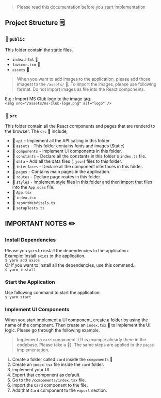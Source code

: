 > Please read this documentation before you start implementation

## Project Structure :spiral_notepad:

### :open_file_folder: `public` 
This folder contain the static files. 
* `index.html` :page_facing_up:
* `favicon.ico` :page_facing_up:
* `assets` :file_folder:
> When you want to add images to the application, please add those imagest to the `/assets/` :file_folder:. To import the images, please use following format. Do not import images as file into the React components.

E.g.: Import MS Club logo to the image tag. \
`<img src="/assets/ms-club-logo.png" alt="logo" />`

### :open_file_folder: `src` 
This folder contain all the React components and pages that are renderd to the browser. The `src` :open_file_folder: include,
* :file_folder: `api` - Implement all the API calling in this folder
* :file_folder: `assets` - This folder contains fonts and images (Static)
* :file_folder: `components` - Implement UI components in this folder.
* :file_folder: `constants` - Declare all the constants in this folder's `index.ts` file.
* :file_folder: `data` - Add all the data files (`.json`) files to this folder.
* :file_folder: `interfaces` - Declare all the component interfaces in this folder.
* :file_folder: `pages` - Contains main pages in the application.
* :file_folder: `routes` - Declare page routes in this folder.
* :file_folder: `styles` - Implement style files in this folder and then import that files into the `App.scss` file.
* :page_facing_up: `App.tsx` 
* :page_facing_up: `index.tsx`
* :page_facing_up: `reportWebVitals.ts` 
* :page_facing_up: `setupTests.ts` 

## IMPORTANT NOTES :pencil2:
### Install Dependencies
Please you `yarn` to install the dependencies to the application. \
Example: Install `axios` to the application. \
`$ yarn add axios` \
Or if you want to install all the dependencies, use this command. \
`$ yarn install`

### Start the Application
Use following command to start the application. \
`$ yarn start`

### Implement UI Components
When you start implement a UI component, create a folder by using the name of the component. Then create an `index.tsx` :page_facing_up: to implement the UI logic. Please go through the following example. 
> Implement a `card` component. (This example already there in the codebase. Please take a :eyes:). The same steps are applied to the `pages` implementation.
1. Create a folder called `card` inside the `components` :open_file_folder:
2. Create an `index.tsx` file inside the `card` folder.
3. Implement your UI.
4. Export that component as default.
5. Go to the `/components/index.tsx` file.
6. Import the `Card` component to the file.
7. Add that `Card` component to the `export` section.

